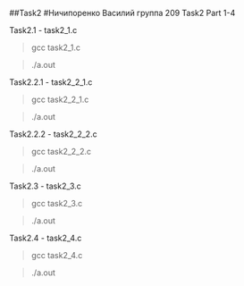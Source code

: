 ##Task2
#Ничипоренко Василий
группа 209
Task2
Part 1-4

Task2.1 - task2_1.c
>gcc task2_1.c

>./a.out

Task2.2.1 - task2_2_1.c
>gcc task2_2_1.c

>./a.out

Task2.2.2 - task2_2_2.c
>gcc task2_2_2.c

>./a.out

Task2.3 - task2_3.c
>gcc task2_3.c

>./a.out

Task2.4 - task2_4.c
>gcc task2_4.c

>./a.out
